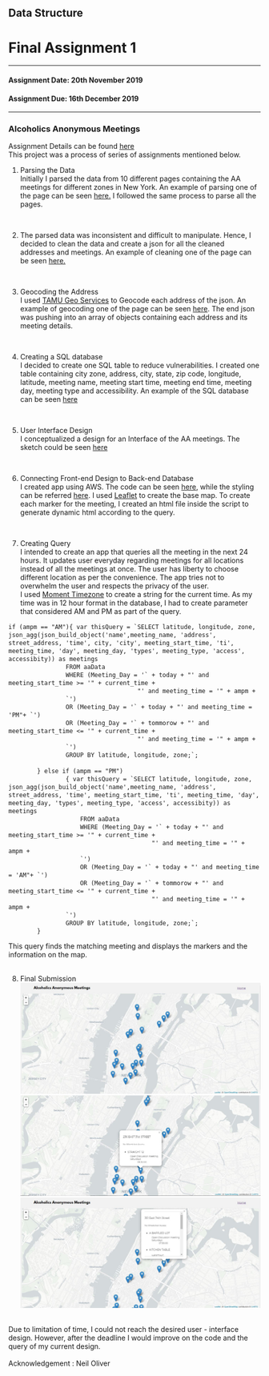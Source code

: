 ## Data Structure<br/>
# Final Assignment 1 <br/>
---------------------------------------------------
#### Assignment Date: 20th November 2019<br/>
#### Assignment Due: 16th December 2019 <br/>
--------------------------------------------------
### Alcoholics Anonymous Meetings<br/>
Assignment Details can be found [here](https://github.com/visualizedata/data-structures/blob/master/final_assignment_1.md) <br/>
This project was a process of series of assignments mentioned below.<br/>

1. Parsing the Data<br/>
Initially I parsed the data from 10 different pages containing the AA meetings for different zones in New York. An example of parsing one of the page can be seen [here.](https://github.com/salonieshah/data-structures/tree/master/Week01) I followed the same process to parse all the pages.<br/>
<br/>

2. The parsed data was inconsistent and difficult to manipulate. Hence, I decided to clean the data and create a json for all the cleaned addresses and meetings. An example of cleaning one of the page can be seen [here.](https://github.com/salonieshah/data-structures/tree/master/Week02)<br/>
<br/>

3. Geocoding the Address</br>
I used [TAMU Geo Services](https://geoservices.tamu.edu/) to Geocode each address of the json. An example of geocoding one of the page can be seen [here](https://github.com/salonieshah/data-structures/tree/master/Week03). The end json was pushing into an array of objects containing each address and its meeting details.</br>
<br/>

4. Creating a SQL database</br>
I decided to create one SQL table to reduce vulnerabilities. I created one table containing city zone, address, city, state, zip code, longitude, latitude, meeting name, meeting start time, meeting end time, meeting day, meeting type and accessibility. An example of the SQL database can be seen [here](https://github.com/salonieshah/data-structures/tree/master/Week07) <br/>
<br/>

5. User Interface Design </br>
I conceptualized a design for an Interface of the AA meetings. The sketch could be seen [here](https://github.com/salonieshah/data-structures/tree/master/Week11/Images/AA_Meetings) <br/>
<br/>

6. Connecting Front-end Design to Back-end Database </br>
I created app using AWS. The code can be seen [here](https://github.com/salonieshah/data-structures/blob/master/Final_Assignment/app.js), while the styling can be referred [here](https://github.com/salonieshah/data-structures/blob/master/Final_Assignment/public/aa-styles.css).
I used [Leaflet](https://leafletjs.com/reference-1.6.0.html) to create the base map. To create each marker for the meeting, I created an html file inside the script to generate dynamic html according to the query.</br>
</br>

7. Creating Query</br>
I intended to create an app that queries all the meeting in the next 24 hours. It updates user everyday regarding meetings for all locations instead of all the meetings at once. The user has liberty to choose different location as per the convenience. The app tries not to overwhelm the user and respects the privacy of the user.</br>
I used [Moment Timezone](https://momentjs.com/timezone/) to create a string for the current time. As my time was in 12 hour format in the database, I had to create parameter that considered AM and PM as part of the query. <br/>

```
if (ampm == "AM"){ var thisQuery = `SELECT latitude, longitude, zone, json_agg(json_build_object('name',meeting_name, 'address', street_address, 'time', city, 'city', meeting_start_time, 'ti', meeting_time, 'day', meeting_day, 'types', meeting_type, 'access', accessibity)) as meetings
                FROM aaData
                WHERE (Meeting_Day = '` + today + "' and meeting_start_time >= '" + current_time + 
                                    "' and meeting_time = '" + ampm +   
                `')
                OR (Meeting_Day = '` + today + "' and meeting_time = 'PM"+ `')
                OR (Meeting_Day = '` + tommorow + "' and meeting_start_time <= '" + current_time + 
                                    "' and meeting_time = '" + ampm +   
                `')
                GROUP BY latitude, longitude, zone;`;   
                
        } else if (ampm == "PM")
                { var thisQuery = `SELECT latitude, longitude, zone, json_agg(json_build_object('name',meeting_name, 'address', street_address, 'time', meeting_start_time, 'ti', meeting_time, 'day', meeting_day, 'types', meeting_type, 'access', accessibity)) as meetings
                    FROM aaData
                    WHERE (Meeting_Day = '` + today + "' and meeting_start_time >= '" + current_time + 
                                        "' and meeting_time = '" + ampm +   
                    `')
                    OR (Meeting_Day = '` + today + "' and meeting_time = 'AM"+ `')
                    OR (Meeting_Day = '` + tommorow + "' and meeting_start_time <= '" + current_time + 
                                        "' and meeting_time = '" + ampm +   
                `')
                GROUP BY latitude, longitude, zone;`;   
        }
```
This query finds the matching meeting and displays the markers and the information on the map. <br/>
<br/>

8. Final Submission
![image](https://github.com/salonieshah/data-structures/blob/master/Final_Assignment/images/AA_Meetings.JPG) <br/>
![image](https://github.com/salonieshah/data-structures/blob/master/Final_Assignment/images/AA_Meetings_2.JPG) <br/>
![image](https://github.com/salonieshah/data-structures/blob/master/Final_Assignment/images/AA_Meetings_3.JPG) <br/>
<br/>
Due to limitation of time, I could not reach the desired user - interface design. However, after the deadline I would improve on the code and the query of my current design. <br/>
<br/>
Acknowledgement : Neil Oliver

